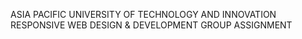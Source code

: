 ASIA PACIFIC UNIVERSITY OF TECHNOLOGY AND INNOVATION 
RESPONSIVE WEB DESIGN & DEVELOPMENT
GROUP ASSIGNMENT
